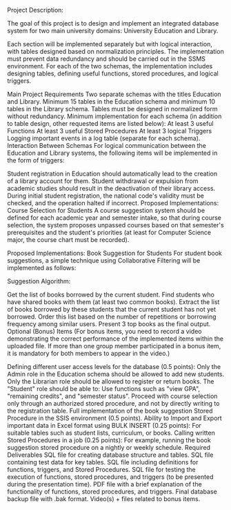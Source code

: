 Project Description:

The goal of this project is to design and implement an integrated database system for two main university domains: University Education and Library.

Each section will be implemented separately but with logical interaction, with tables designed based on normalization principles. The implementation must prevent data redundancy and should be carried out in the SSMS environment. For each of the two schemas, the implementation includes designing tables, defining useful functions, stored procedures, and logical triggers.

Main Project Requirements
Two separate schemas with the titles Education and Library.
Minimum 15 tables in the Education schema and minimum 10 tables in the Library schema.
Tables must be designed in normalized form without redundancy.
Minimum implementation for each schema (in addition to table design, other requested items are listed below):
At least 3 useful Functions
At least 3 useful Stored Procedures
At least 3 logical Triggers
Logging important events in a log table (separate for each schema).
Interaction Between Schemas
For logical communication between the Education and Library systems, the following items will be implemented in the form of triggers:

Student registration in Education should automatically lead to the creation of a library account for them.
Student withdrawal or expulsion from academic studies should result in the deactivation of their library access.
During initial student registration, the national code's validity must be checked, and the operation halted if incorrect.
Proposed Implementations: Course Selection for Students
A course suggestion system should be defined for each academic year and semester intake, so that during course selection, the system proposes unpassed courses based on that semester's prerequisites and the student's priorities (at least for Computer Science major, the course chart must be recorded).

Proposed Implementations: Book Suggestion for Students
For student book suggestions, a simple technique using Collaborative Filtering will be implemented as follows:

Suggestion Algorithm:

Get the list of books borrowed by the current student.
Find students who have shared books with them (at least two common books).
Extract the list of books borrowed by these students that the current student has not yet borrowed.
Order this list based on the number of repetitions or borrowing frequency among similar users.
Present 3 top books as the final output.
Optional (Bonus) Items
(For bonus items, you need to record a video demonstrating the correct performance of the implemented items within the uploaded file. If more than one group member participated in a bonus item, it is mandatory for both members to appear in the video.)

Defining different user access levels for the database (0.5 points):
Only the Admin role in the Education schema should be allowed to add new students.
Only the Librarian role should be allowed to register or return books.
The "Student" role should be able to:
Use functions such as "view GPA", "remaining credits", and "semester status".
Proceed with course selection only through an authorized stored procedure, and not by directly writing to the registration table.
Full implementation of the book suggestion Stored Procedure in the SSIS environment (0.5 points).
Ability to Import and Export important data in Excel format using BULK INSERT (0.25 points):
For suitable tables such as student lists, curriculum, or books.
Calling written Stored Procedures in a job (0.25 points):
For example, running the book suggestion stored procedure on a nightly or weekly schedule.
Required Deliverables
SQL file for creating database structure and tables.
SQL file containing test data for key tables.
SQL file including definitions for functions, triggers, and Stored Procedures.
SQL file for testing the execution of functions, stored procedures, and triggers (to be presented during the presentation time).
PDF file with a brief explanation of the functionality of functions, stored procedures, and triggers.
Final database backup file with .bak format.
Video(s) + files related to bonus items.
